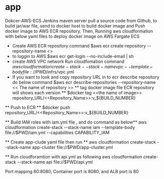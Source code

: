 # app
Dokcer-AWS-ECS
Jenkins maven server pull a source code from Github, to build jar/war file,  send to docker host to build docker image and 
Push docker image to AWS ECR repository.
Then, Running aws cloudformation with below yaml files to deploy docker image on AWS Fargate ECS 

* Create AWS ECR repository command
  $aws  ecr create-repository  --repository-name  <<he name of repository>>
* to loggin to AWS 
  $aws  ecr  get-login  --no-include-email  |  sh 
* create AWS VPC network Run cloudfomation command 
   $aws cloudformation create-stack --stack-name vpc --template-body file://$PWD/infrs/vpc.yml
* If you want to look and copy repository URL in to ecr describe repository do below command 
  $aws  ecr  describe-repositories  --repository-name  << The name of repository >>
** tag docker image file ECR repository will shows each version **
  $docker  tag <<the name of image>>   repository_URL/<<Repository_Name>>:v_${BUILD_NUMBER}
  
** Push to ECR **
  $docker push repository_URL/<<Repository_Name>>:v_${BUILD_NUMBER}
  
** Build IAM roles with iam.yml file , and do command as below**
  aws cloudformation create-stack --stack-name iam --template-body file://$PWD/iam.yml --capabilities  CAPABILITY_IAM
  
** Create app-clude yaml file then run **
  aws cloudformation create-stack --stack-name  app-cluster  file://$PWD/app-cluster.yml

** Run cloudforamtion with api.yml as following
  aws cloudformation create-stack --stack-name api file://$PWD/api.yml
  
Port mapping 80:8080, Container port is 8080, and ALB port is 80
